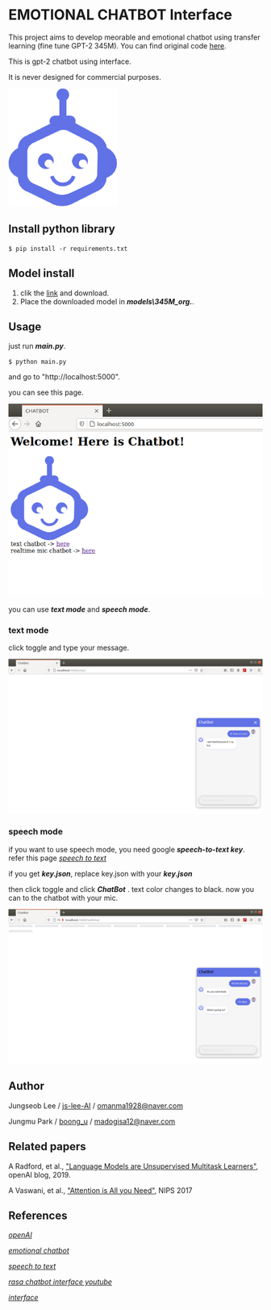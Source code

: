 # EMOTIONAL CHATBOT Interface


This project aims to develop meorable and emotional chatbot using transfer learning (fine tune GPT-2 345M). You can find original code [here](https://github.com/openai/gpt-2).

This is gpt-2 chatbot using interface.

It is never designed for commercial purposes.


![ex_screenshot](./static/img/botAvatar.png)


## Install python library
```
$ pip install -r requirements.txt
```

## Model install
1) clik the [link](https://drive.google.com/file/d/1CzCNAuaXiaQsdCMTiki2X9XuyCwowQY3/view?usp=sharing) and download.
2) Place the downloaded model in ***models\345M_org.***.




## Usage

just run **_main.py_**.

```
$ python main.py
```

and go to "http://localhost:5000".

you can see this page.

![ex_screenshot](./img/2021-04-12%2020-05-54.png)

you can use **_text mode_** and **_speech mode_**.

### text mode
click toggle and type your message.

![ex_screenshot](./img/2021-04-12%2020-08-48.png)

### speech mode

if you want to use speech mode, you need google **_speech-to-text key_**. refer this page [*speech to text*](https://www.youtube.com/watch?v=Ds-7D8d-FwA&t=1154s)

if you get **_key.json_**, replace key.json with your **_key.json_**


then click toggle and click **_ChatBot_** .  text color changes to black. now you can to the chatbot with your mic.

![ex_screenshot](./img/2021-04-12%2020-14-57.png)

## Author
Jungseob Lee / [ js-lee-AI](https://github.com/js-lee-AI) / omanma1928@naver.com

Jungmu Park / [boong_u](https://github.com/qkrwjdan) / madogisa12@naver.com

## Related papers
A Radford, et al., ["Language Models are Unsupervised Multitask Learners"](https://d4mucfpksywv.cloudfront.net/better-language-models/language-models.pdf), openAI blog, 2019.

A Vaswani, et al., ["Attention is All you Need"](https://arxiv.org/pdf/1706.03762.pdf), NIPS 2017

## References
[*openAI*](https://github.com/openai/gpt-2)

[*emotional chatbot*](https://github.com/js-lee-AI/emotional-chatbot_gpt2)

[*speech to text*](https://www.youtube.com/watch?v=Ds-7D8d-FwA&t=1154s)

[*rasa chatbot interface youtube*](https://www.youtube.com/watch?v=Fyap_IP1i3Q&t=98s)

[*interface*](https://github.com/GKTechy/rasa_core_chatbot)
